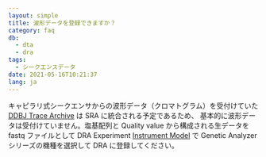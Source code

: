 ```yaml
---
layout: simple
title: 波形データを登録できますか？
category: faq
db:
  - dta
  - dra
tags: 
  - シークエンスデータ
date: 2021-05-16T10:21:37
lang: ja
---
```


キャピラリ式シークエンサからの波形データ（クロマトグラム）を受付けていた [DDBJ Trace Archive](/dta/index.html) は SRA に統合される予定であるため、
基本的に波形データは受付けていません。塩基配列と Quality value から構成される生データを fastq ファイルとして DRA Experiment [Instrument Model](/dra/metadata.html#Instrument) で Genetic Analyzer シリーズの機種を選択して DRA に登録してください。

